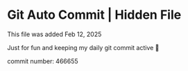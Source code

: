 # Git Auto Commit | Hidden File

This file was added Feb 12, 2025

Just for fun and keeping my daily git commit active 🤪

commit number: 466655
